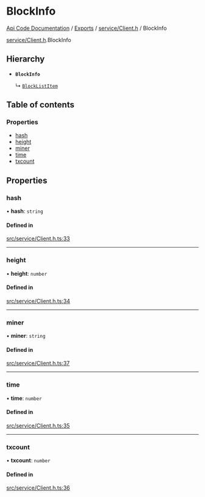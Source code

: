 # BlockInfo
 
[Api Code Documentation](../README.md) / [Exports](../modules.md) / [service/Client.h](../modules/service_Client_h.md) / BlockInfo

[service/Client.h](../modules/service_Client_h.md).BlockInfo

## Hierarchy

- **`BlockInfo`**

  ↳ [`BlockListItem`](service_Client_h.BlockListItem.md)

## Table of contents

### Properties

- [hash](service_Client_h.BlockInfo.md#hash)
- [height](service_Client_h.BlockInfo.md#height)
- [miner](service_Client_h.BlockInfo.md#miner)
- [time](service_Client_h.BlockInfo.md#time)
- [txcount](service_Client_h.BlockInfo.md#txcount)

## Properties

### hash

• **hash**: `string`

#### Defined in

[src/service/Client.h.ts:33](https://github.com/openkfw/TruBudget/blob/3b9e793/api/src/service/Client.h.ts#L33)

___

### height

• **height**: `number`

#### Defined in

[src/service/Client.h.ts:34](https://github.com/openkfw/TruBudget/blob/3b9e793/api/src/service/Client.h.ts#L34)

___

### miner

• **miner**: `string`

#### Defined in

[src/service/Client.h.ts:37](https://github.com/openkfw/TruBudget/blob/3b9e793/api/src/service/Client.h.ts#L37)

___

### time

• **time**: `number`

#### Defined in

[src/service/Client.h.ts:35](https://github.com/openkfw/TruBudget/blob/3b9e793/api/src/service/Client.h.ts#L35)

___

### txcount

• **txcount**: `number`

#### Defined in

[src/service/Client.h.ts:36](https://github.com/openkfw/TruBudget/blob/3b9e793/api/src/service/Client.h.ts#L36)
